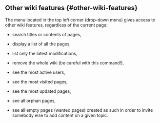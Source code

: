 ## Other wiki features {#other-wiki-features}

The menu located in the top left corner (drop-down menu) gives access to other wiki features, regardless of the current page:

*   search titles or contents of pages,

*   display a list of all the pages,

*   list only the latest modifications,

*   remove the whole wiki (be careful with this command!),

*   see the most active users,

*   see the most visited pages,

*   see the most updated pages,

*   see all orphan pages,

*   see all empty pages (wanted pages) created as such in order to invite somebody else to add content on a given topic.